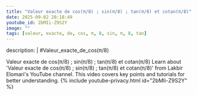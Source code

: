 ```yaml
---
title: "Valeur exacte de cos(π/8) ; sin(π/8) ; tan(π/8) et cotan(π/8)"
date: 2025-09-02 20:18:49 
youtube_id: 2bMIi-Z9S2Y
image: ""
tags: [valeur, exacte, de, cos, π, 8, sin, π, 8, tan]
---
```

description: |
  #Valeur_exacte_de_cos(π/8)
  
  
  
  Valeur exacte de cos(π/8) ; sin(π/8) ; tan(π/8) et cotan(π/8)
  Learn about 'Valeur exacte de cos(π/8) ; sin(π/8) ; tan(π/8) et cotan(π/8)' from Lakbir Elomari's YouTube channel. This video covers key points and tutorials for better understanding.
{% include youtube-privacy.html id="2bMIi-Z9S2Y" %}
